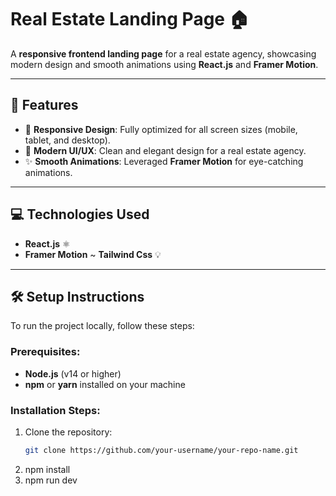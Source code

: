 # Real Estate Landing Page 🏠

A **responsive frontend landing page** for a real estate agency, showcasing modern design and smooth animations using **React.js** and **Framer Motion**.

---

## 🚀 Features

- 📱 **Responsive Design**: Fully optimized for all screen sizes (mobile, tablet, and desktop).  
- 🎨 **Modern UI/UX**: Clean and elegant design for a real estate agency.  
- ✨ **Smooth Animations**: Leveraged **Framer Motion** for eye-catching animations.

---

## 💻 Technologies Used

- **React.js** ⚛️  
- **Framer Motion**
~ **Tailwind Css**  💡  

---




## 🛠️ Setup Instructions

To run the project locally, follow these steps:

### Prerequisites:
- **Node.js** (v14 or higher)
- **npm** or **yarn** installed on your machine

### Installation Steps:
1. Clone the repository:
   ```bash
   git clone https://github.com/your-username/your-repo-name.git
2. npm install
3. npm run dev